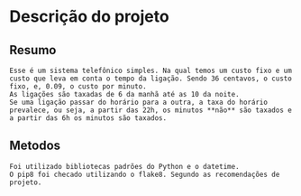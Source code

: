 # Descrição do projeto

## Resumo

    Esse é um sistema telefônico simples. Na qual temos um custo fixo e um custo que leva em conta o tempo da ligação. Sendo 36 centavos, o custo fixo, e, 0.09, o custo por minuto.
    As ligações são taxadas de 6 da manhã até as 10 da noite.
    Se uma ligação passar do horário para a outra, a taxa do horário prevalece, ou seja, a partir das 22h, os minutos **não** são taxados e a partir das 6h os minutos são taxados.

## Metodos

    Foi utilizado bibliotecas padrões do Python e o datetime.
    O pip8 foi checado utilizando o flake8. Segundo as recomendações de projeto.
